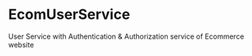 # EcomUserService
User Service with Authentication &amp; Authorization service of Ecommerce website
